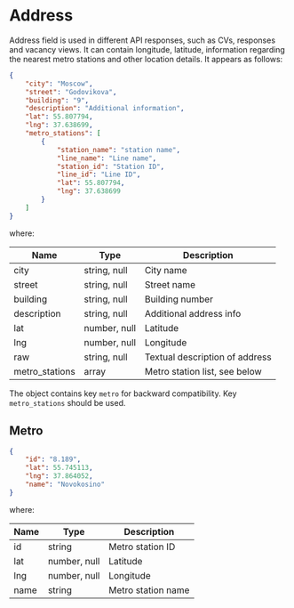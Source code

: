 # Address

Address field is used in different API responses, such as CVs, responses and
vacancy views. It can contain longitude, latitude, information regarding the
nearest metro stations and other location details. It appears as follows:

```json
{
    "city": "Moscow",
    "street": "Godovikova",
    "building": "9",
    "description": "Additional information",
    "lat": 55.807794,
    "lng": 37.638699,
    "metro_stations": [
        {
            "station_name": "station name",
            "line_name": "Line name",
            "station_id": "Station ID",
            "line_id": "Line ID",
            "lat": 55.807794,
            "lng": 37.638699
        }
    ]
}
```

where:

 Name | Type | Description
 --- | --- | ---
 city | string, null | City name
 street | string, null | Street name
 building | string, null | Building number
 description | string, null | Additional address info
 lat | number, null | Latitude
 lng | number, null | Longitude
 raw | string, null | Textual description of address
 metro_stations | array | Metro station list, see below

The object contains key `metro` for backward compatibility.
Key `metro_stations` should be used.

## Metro

```json
{
    "id": "8.189",
    "lat": 55.745113,
    "lng": 37.864052,
    "name": "Novokosino"
}
```

where:

 Name | Type | Description
 --- | --- | ---
 id | string | Metro station ID
 lat | number, null | Latitude
 lng | number, null | Longitude
 name | string | Metro station name

